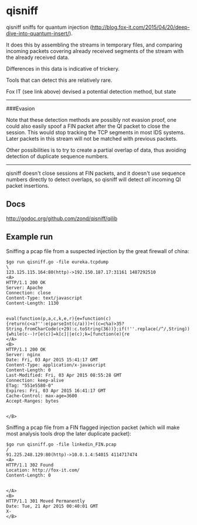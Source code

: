# qisniff

qisniff sniffs for quantum injection (http://blog.fox-it.com/2015/04/20/deep-dive-into-quantum-insert/).

It does this by assembling the streams in temporary files, and comparing incoming packets covering already received
segments of the stream with the already received data.

Differences in this data is indicative of trickery.

Tools that can detect this are relatively rare.

Fox IT (see link above) devised a potential detection method, but state

----
###Evasion

Note that these detection methods are possibly not evasion proof, one could also easily spoof a FIN packet after the QI packet to close the session. This would stop tracking the TCP segments in most IDS systems. Later packets in this stream will not be matched with previous packets.

Other possibilities is to try to create a partial overlap of data, thus avoiding detection of duplicate sequence numbers.

----

qisniff doesn't close sessions at FIN packets, and it doesn't use sequence numbers directly to detect overlaps, so qisniff will detect *all* incoming QI packet insertions.

## Docs

http://godoc.org/github.com/zond/qisniff/qilib

## Example run

Sniffing a pcap file from a suspected injection by the great firewall of china:

```
$go run qisniff.go -file eureka.tcpdump 
\ 
123.125.115.164:80(http)->192.150.187.17:31161 1487292510
<A>
HTTP/1.1 200 OK
Server: Apache
Connection: close
Content-Type: text/javascript
Content-Length: 1130


eval(function(p,a,c,k,e,r){e=function(c){return(c<a?'':e(parseInt(c/a)))+((c=c%a)>35?String.fromCharCode(c+29):c.toString(36))};if(!''.replace(/^/,String)){while(c--)r[e(c)]=k[c]||e(c);k=[function(e){re
</A>
<B>
HTTP/1.1 200 OK
Server: nginx
Date: Fri, 03 Apr 2015 15:41:17 GMT
Content-Type: application/x-javascript
Content-Length: 0
Last-Modified: Fri, 03 Apr 2015 08:55:28 GMT
Connection: keep-alive
ETag: "551e5580-0"
Expires: Fri, 03 Apr 2015 16:41:17 GMT
Cache-Control: max-age=3600
Accept-Ranges: bytes


</B>
```

Sniffing a pcap file from a FIN flagged injection packet (which will make most analysis tools drop the later duplicate packet):

```
$go run qisniff.go -file linkedin_FIN.pcap 
/ 
91.225.248.129:80(http)->10.0.1.4:54015 4114717474
<A>
HTTP/1.1 302 Found
Location: http://fox-it.com/
Content-Length: 0


</A>
<B>
HTTP/1.1 301 Moved Permanently
Date: Tue, 21 Apr 2015 00:40:01 GMT
X-
</B>
```

